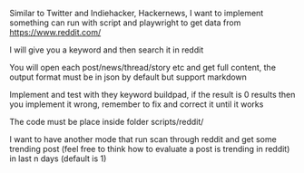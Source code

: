 Similar to Twitter and Indiehacker, Hackernews, I want to implement something can run with script and playwright to get data from https://www.reddit.com/

I will give you a keyword and then search it in reddit

You will open each post/news/thread/story etc and get full content, the output format must be in json by default but support markdown

Implement and test with they keyword buildpad, if the result is 0 results then you implement it wrong, remember to fix and correct it until it works

The code must be place inside folder scripts/reddit/


I want to have another mode that run scan through reddit and get some trending post (feel free to think how to evaluate a post is trending in reddit) in last n days (default is 1)